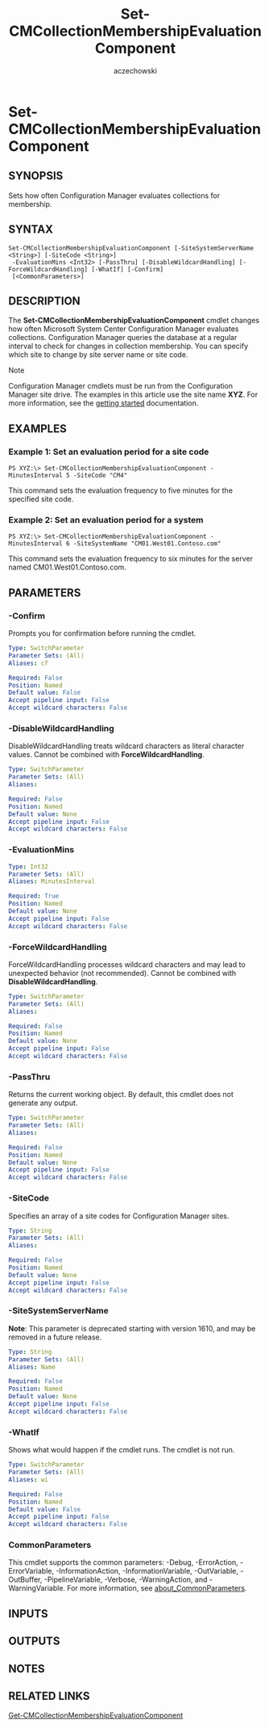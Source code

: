 ﻿---
author: aczechowski
description: Sets how often Configuration Manager evaluates collections for membership.
external help file: AdminUI.PS.HS.dll-Help.xml
manager: dougeby
Module Name: ConfigurationManager
ms.author: aaroncz
ms.date: 05/07/2019
ms.prod: configuration-manager
ms.technology: configmgr-other
ms.topic: conceptual
schema: 2.0.0
title: Set-CMCollectionMembershipEvaluationComponent
titleSuffix: Configuration Manager
---

# Set-CMCollectionMembershipEvaluationComponent

## SYNOPSIS
Sets how often Configuration Manager evaluates collections for membership.

## SYNTAX

```
Set-CMCollectionMembershipEvaluationComponent [-SiteSystemServerName <String>] [-SiteCode <String>]
 -EvaluationMins <Int32> [-PassThru] [-DisableWildcardHandling] [-ForceWildcardHandling] [-WhatIf] [-Confirm]
 [<CommonParameters>]
```

## DESCRIPTION
The **Set-CMCollectionMembershipEvaluationComponent** cmdlet changes how often Microsoft System Center Configuration Manager evaluates collections.
Configuration Manager queries the database at a regular interval to check for changes in collection membership.
You can specify which site to change by site server name or site code.

> [!NOTE]
> Configuration Manager cmdlets must be run from the Configuration Manager site drive.
> The examples in this article use the site name **XYZ**. For more information, see the
> [getting started](/powershell/sccm/overview) documentation.

## EXAMPLES

### Example 1: Set an evaluation period for a site code
```
PS XYZ:\> Set-CMCollectionMembershipEvaluationComponent -MinutesInterval 5 -SiteCode "CM4"
```

This command sets the evaluation frequency to five minutes for the specified site code.

### Example 2: Set an evaluation period for a system
```
PS XYZ:\> Set-CMCollectionMembershipEvaluationComponent -MinutesInterval 6 -SiteSystemName "CM01.West01.Contoso.com"
```

This command sets the evaluation frequency to six minutes for the server named CM01.West01.Contoso.com.

## PARAMETERS

### -Confirm
Prompts you for confirmation before running the cmdlet.

```yaml
Type: SwitchParameter
Parameter Sets: (All)
Aliases: cf

Required: False
Position: Named
Default value: False
Accept pipeline input: False
Accept wildcard characters: False
```

### -DisableWildcardHandling
DisableWildcardHandling treats wildcard characters as literal character values. Cannot be combined with **ForceWildcardHandling**.

```yaml
Type: SwitchParameter
Parameter Sets: (All)
Aliases:

Required: False
Position: Named
Default value: None
Accept pipeline input: False
Accept wildcard characters: False
```

### -EvaluationMins
```yaml
Type: Int32
Parameter Sets: (All)
Aliases: MinutesInterval

Required: True
Position: Named
Default value: None
Accept pipeline input: False
Accept wildcard characters: False
```

### -ForceWildcardHandling
ForceWildcardHandling processes wildcard characters and may lead to unexpected behavior (not recommended). Cannot be combined with **DisableWildcardHandling**.

```yaml
Type: SwitchParameter
Parameter Sets: (All)
Aliases:

Required: False
Position: Named
Default value: None
Accept pipeline input: False
Accept wildcard characters: False
```

### -PassThru
Returns the current working object.
By default, this cmdlet does not generate any output.

```yaml
Type: SwitchParameter
Parameter Sets: (All)
Aliases:

Required: False
Position: Named
Default value: None
Accept pipeline input: False
Accept wildcard characters: False
```

### -SiteCode
Specifies an array of a site codes for Configuration Manager sites.

```yaml
Type: String
Parameter Sets: (All)
Aliases:

Required: False
Position: Named
Default value: None
Accept pipeline input: False
Accept wildcard characters: False
```

### -SiteSystemServerName
**Note**: This parameter is deprecated starting with version 1610, and may be removed in a future release.

```yaml
Type: String
Parameter Sets: (All)
Aliases: Name

Required: False
Position: Named
Default value: None
Accept pipeline input: False
Accept wildcard characters: False
```

### -WhatIf
Shows what would happen if the cmdlet runs.
The cmdlet is not run.

```yaml
Type: SwitchParameter
Parameter Sets: (All)
Aliases: wi

Required: False
Position: Named
Default value: False
Accept pipeline input: False
Accept wildcard characters: False
```

### CommonParameters
This cmdlet supports the common parameters: -Debug, -ErrorAction, -ErrorVariable, -InformationAction, -InformationVariable, -OutVariable, -OutBuffer, -PipelineVariable, -Verbose, -WarningAction, and -WarningVariable. For more information, see [about_CommonParameters](https://go.microsoft.com/fwlink/?LinkID=113216).

## INPUTS

## OUTPUTS

## NOTES

## RELATED LINKS

[Get-CMCollectionMembershipEvaluationComponent](Get-CMCollectionMembershipEvaluationComponent.md)
